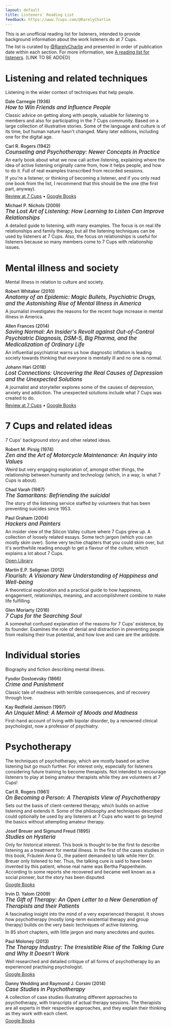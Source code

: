 ```yaml
---
layout: default
title: Listeners' Reading List
feedback: https://www.7cups.com/@RarelyCharlie
---
```

<style>h4 {font-weight: 500; margin: 12px 0 6px 0; position: relative;} h4>em {display: block; font-size: 120%;} p {margin: 6px 0;} h4::before {content: "\f02d"; font-family: FontAwesome; font-size: 36px; display: inline-block; position: absolute; top: 6px; left: -38px; color: #7ad;}</style>
This is an unofficial reading list for listeners, intended to provide background information about the work listeners do at 7 Cups.

The list is curated by [@RarelyCharlie](https://www.7cups.com/@RarelyCharlie) and presented in order of publication date within each section. For more information, see [A reading list for listeners](#). \[LINK TO BE ADDED\]

# Listening and related techniques

Listening in the wider context of techniques that help people.

#### Dale Carnegie (1936) _How to Win Friends and Influence People_

Classic advice on getting along with people, valuable for listening to members and also for participating in the 7 Cups community. Based on a large collection of illustrative stories. Some of the language and culture is of its time, but human nature hasn't changed. Many later editions, including one for the digital age.

#### Carl R. Rogers (1942) _Counseling and Psychotherapy: Newer Concepts in Practice_

An early book about what we now call active listening, explaining where the idea of active listening originally came from, how it helps people, and how to do it. Full of real examples transcribed from recorded sessions. 

If you're a listener, or thinking of becoming a listener, and if you only read one book from the list, I recommend that this should be the one (the first part, anyway).

[Review at 7 Cups](# "TO BE ADDED") &bull; [Google Books](https://books.google.com/books?id=nbU4AAAAIAAJ)

#### Michael P. Nichols (2009) _The Lost Art of Listening: How Learning to Listen Can Improve Relationships_

A detailed guide to listening, with many examples. The focus is on real life relationships and family therapy, but all the listening techniques can be used by listeners at 7 Cups. Also, the focus on relationships is useful for listeners because so many members come to 7 Cups with relationship issues.

# Mental illness and society

Mental illness in relation to culture and society.

#### Robert Whitaker (2010) _Anatomy of an Epidemic: Magic Bullets, Psychiatric Drugs, and the Astonishing Rise of Mental Illness in America_

A journalist investigates the reasons for the recent huge increase in mental illness in America.

#### Allen Frances (2014) _Saving Normal: An Insider's Revolt against Out-of-Control Psychiatric Diagnosis, DSM-5, Big Pharma, and the Medicalization of Ordinary Life_

An influential psychiatrist warns us how diagnostic inflation is leading society towards thinking that everyone is mentally ill and no one is normal.

#### Johann Hari (2018) _Lost Connections: Uncovering the Real Causes of Depression and the Unexpected Solutions_

A journalist and storyteller explores some of the causes of depression, anxiety and addiction. The unexpected solutions include what 7 Cups was created to do.

[Review at 7 Cups](# "TO BE ADDED") &bull; [Google Books](https://books.google.com/books?id=WIg2DwAAQBAJ)

# 7 Cups and related ideas

7 Cups' background story and other related ideas.

#### Robert M. Pirsig (1974) _Zen and the Art of Motorcycle Maintenance: An Inquiry into Values_

Weird but very engaging exploration of, amongst other things, the relationship between humanity and technology (which, in a way, is what 7 Cups is about).

#### Chad Varah (1987) _The Samaritans: Befriending the suicidal_

The story of the listening service staffed by volunteers that has been preventing suicides since 1953.

#### Paul Graham (2004) _Hackers and Painters_

An insider view of the Silicon Valley culture where 7 Cups grew up. A collection of loosely related essays. Some tech jargon (which you can mostly skim over). Some very techie chapters that you could skim over, but it's worthwhile reading enough to get a flavour of the culture, which explains a lot about 7 Cups.

[Open Library](https://openlibrary.org/books/OL3327779M/Hackers_painters)

#### Martin E.P. Seligman (2012) _Flourish: A Visionary New Understanding of Happiness and Well-being_

A theoretical exploration and a practical guide to how happiness, engagement, relationships, meaning, and accomplishment combine to make life fulfilling.

#### Glen Moriarty (2016) _7 Cups for the Searching Soul_

A somewhat confused explanation of the reasons for 7 Cups' existence, by its founder. Examines the role of denial and distraction in preventing people from realising their true potential, and how love and care are the antidote. 

# Individual stories

Biography and fiction describing mental illness.

#### Fyodor Dostoevsky (1866) _Crime and Punishment_

Classic tale of madness with terrible consequences, and of recovery through love.

#### Kay Redfield Jamison (1997) _An Unquiet Mind: A Memoir of Moods and Madness_

First-hand account of living with bipolar disorder, by a renowned clinical psychologist, now a professor of psychiatry.

# Psychotherapy

The techniques of psychotherapy, which are mostly based on active listening but go much further. For interest only, especially for listeners considering future training to become therapists. Not intended to encourage listeners to play at being amateur therapists while they are volunteers at 7 Cups!

#### Carl R. Rogers (1961) _On Becoming a Person: A Therapists View of Psychotherapy_

Sets out the basis of client-centered therapy, which builds on active listening and extends it. Some of the philosophy and techniques described could optionally be used by any listeners at 7 Cups who want to go beyind the basics without attempting amateur therapy.

#### Josef Breuer and Sigmund Freud (1895) _Studies on Hysteria_

Only for historical interest. This book is thought to be the first to describe listening as a treatment for mental illness. In the first of the cases studies in this book, Fräulein Anna O., the patient demanded to talk while Herr Dr. Breuer only listened to her. Thus, the talking cure is said to have been invented by this patient, whose real name was Bertha Pappenheim. According to some reports she recovered and became well known as a social pioneer, but the story has been disputed.

[Google Books](https://books.google.com/books/about/Studies_On_Hysteria.html?id=AO_X3hZn5YwC)

#### Irvin D. Yalom (2009) _The Gift of Therapy: An Open Letter to a New Generation of Therapists and their Patients_

A fascinating insight into the mind of a very experienced therapist. It shows how psychotherapy (mostly long-term existential therapy and group therapy) builds on the very basic techniques of active listening.

In 85 short chapters, with little jargon and many anecdotes and quotes.

#### Paul Moloney (2013) _The Therapy Industry: The Irresistible Rise of the Talking Cure and Why It Doesn’t Work_

Well researched and detailed critique of all forms of psychotherapy by an experienced practising psychologist.

[Google Books](https://books.google.com/books/about/The_Gift_of_Therapy.html?id=yEnodbQ-u3MC)

#### Danny Wedding and Raymond J. Corsini (2014) _Case Studies in Psychotherapy_

A collection of case studies illustrating different approaches to psychotherapy, with transcripts of actual therapy sessions. The therapists are all experts in their respective approaches, and they explain their thinking as they work with each client.

[Google Books](https://books.google.com/books?id=R8rZbvAnpnoC)


